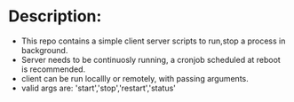 # Description:
* This repo contains a simple client server scripts to run,stop a process in background.
* Server needs to be continuosly running, a cronjob scheduled at reboot is recommended.
* client can be run locallly or remotely, with passing arguments.
*  valid args are: 'start','stop','restart','status'